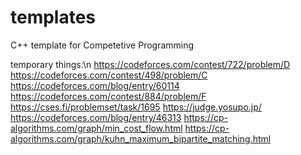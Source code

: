 # templates
C++ template for Competetive Programming

temporary things:\n
https://codeforces.com/contest/722/problem/D
https://codeforces.com/contest/498/problem/C
https://codeforces.com/blog/entry/60114
https://codeforces.com/contest/884/problem/F
https://cses.fi/problemset/task/1695
https://judge.yosupo.jp/
https://codeforces.com/blog/entry/46313
https://cp-algorithms.com/graph/min_cost_flow.html
https://cp-algorithms.com/graph/kuhn_maximum_bipartite_matching.html
